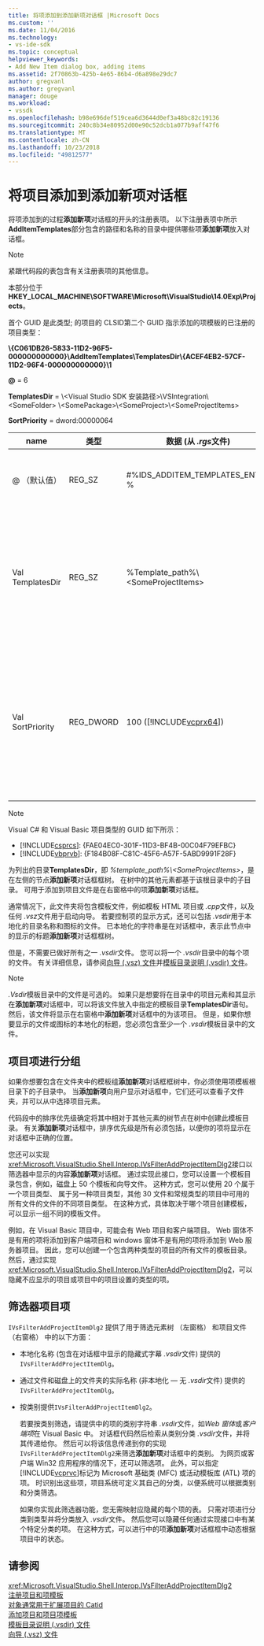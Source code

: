 ```yaml
---
title: 将项添加到添加新项对话框 |Microsoft Docs
ms.custom: ''
ms.date: 11/04/2016
ms.technology:
- vs-ide-sdk
ms.topic: conceptual
helpviewer_keywords:
- Add New Item dialog box, adding items
ms.assetid: 2f70863b-425b-4e65-86b4-d6a898e29dc7
author: gregvanl
ms.author: gregvanl
manager: douge
ms.workload:
- vssdk
ms.openlocfilehash: b98e696def519cea6d3644d0ef3a48bc82c19136
ms.sourcegitcommit: 240c8b34e80952d00e90c52dcb1a077b9aff47f6
ms.translationtype: MT
ms.contentlocale: zh-CN
ms.lasthandoff: 10/23/2018
ms.locfileid: "49812577"
---
```

# <a name="add-items-to-the-add-new-item-dialog-box"></a>将项目添加到添加新项对话框
将项添加到的过程**添加新项**对话框的开头的注册表项。 以下注册表项中所示**AddItemTemplates**部分包含的路径和名称的目录中提供哪些项**添加新项**放入对话框。  

> [!NOTE]
>  紧跟代码段的表包含有关注册表项的其他信息。  

 本部分位于**HKEY_LOCAL_MACHINE\SOFTWARE\Microsoft\VisualStudio\14.0Exp\Projects**。

 首个 GUID 是此类型; 的项目的 CLSID第二个 GUID 指示添加的项模板的已注册的项目类型：  

 **\\{C061DB26-5833-11D2-96F5-000000000000}\\AddItemTemplates\\TemplatesDir\\{ACEF4EB2-57CF-11D2-96F4-000000000000}\\1**

 **@** = 6 

 **TemplatesDir** = \\&lt;Visual Studio SDK 安装路径&gt;\\VSIntegration\\&lt;SomeFolder&gt; \\&lt;SomePackage&gt;\\&lt;SomeProject&gt;\\&lt;SomeProjectItems&gt;

 **SortPriority** = dword:00000064


| name | 类型 | 数据 (从 *.rgs*文件) | 描述 |
|------------------|-----------| - | - |
| @ （默认值） | REG_SZ | #%IDS_ADDITEM_TEMPLATES_ENTRY % | 资源 ID**添加项**模板。 |
| Val TemplatesDir | REG_SZ | %Template_path%\\&lt;SomeProjectItems&gt; | 在对话框中显示的项目项的路径**添加新项**向导。 |
| Val SortPriority | REG_DWORD | 100 ([!INCLUDE[vcprx64](../../extensibility/internals/includes/vcprx64_md.md)]) | 确定文件中显示的树节点中的排序顺序**添加新项**对话框。 |

> [!NOTE]
>  Visual C# 和 Visual Basic 项目类型的 GUID 如下所示： 
> - [!INCLUDE[csprcs](../../data-tools/includes/csprcs_md.md)]: {FAE04EC0-301F-11D3-BF4B-00C04F79EFBC}
> - [!INCLUDE[vbprvb](../../code-quality/includes/vbprvb_md.md)]: {F184B08F-C81C-45F6-A57F-5ABD9991F28F}  

 为列出的目录**TemplatesDir**，即 *%template_path%\\&lt;SomeProjectItems&gt;*，是在左侧的节点**添加新项**对话框框树。 在树中的其他元素都基于该根目录中的子目录。 可用于添加到项目文件是在右窗格中的项**添加新项**对话框。  

 通常情况下，此文件夹将包含模板文件，例如模板 HTML 项目或 *.cpp*文件，以及任何 *.vsz*文件用于启动向导。 若要控制项的显示方式，还可以包括 *.vsdir*用于本地化的目录名称和图标的文件。 已本地化的字符串是在对话框中，表示此节点中的显示的标题**添加新项**对话框框树。  

 但是，不需要已做好所有之一 *.vsdir*文件。 您可以将一个 *.vsdir*目录中的每个项的文件。 有关详细信息，请参阅[向导 (.vsz) 文件](../../extensibility/internals/wizard-dot-vsz-file.md)并[模板目录说明 (.vsdir) 文件](../../extensibility/internals/template-directory-description-dot-vsdir-files.md)。  

> [!NOTE]
>  *.Vsdir*模板目录中的文件是可选的。 如果只是想要将在目录中的项目元素和其显示在**添加新项**对话框中，可以将该文件放入中指定的模板目录**TemplatesDir**语句。 然后，该文件将显示在右窗格中**添加新项**对话框中的为该项目。 但是，如果你想要显示的文件或图标的本地化的标题，您必须包含至少一个 *.vsdir*模板目录中的文件。  

## <a name="group-project-items"></a>项目项进行分组  
 如果你想要包含在文件夹中的模板组**添加新项**对话框框树中，你必须使用项模板根目录下的子目录中。 当**添加新项**向用户显示对话框中，它们还可以查看子文件夹，并可以从中选择项目元素。  

 代码段中的排序优先级确定将其中相对于其他元素的树节点在树中创建此模板目录。 有关**添加新项**对话框中，排序优先级是所有必须包括，以便你的项将显示在对话框中正确的位置。  

 您还可以实现<xref:Microsoft.VisualStudio.Shell.Interop.IVsFilterAddProjectItemDlg2>接口以筛选器中显示的内容**添加新项**对话框。 通过实现此接口，您可以设置一个模板目录包含，例如，磁盘上 50 个模板和向导文件。 这种方式，您可以使用 20 个属于一个项目类型、 属于另一种项目类型，其他 30 文件和常规类型的项目中可用的所有文件的文件的不同项目类型。 在这种方式，具体取决于哪个项目创建模板，可以显示一组不同的模板文件。  

 例如，在 Visual Basic 项目中，可能会有 Web 项目和客户端项目。 Web 窗体不是有用的项将添加到客户端项目和 windows 窗体不是有用的项将添加到 Web 服务器项目。 因此，您可以创建一个包含两种类型的项目的所有文件的模板目录。 然后，通过实现<xref:Microsoft.VisualStudio.Shell.Interop.IVsFilterAddProjectItemDlg2>，可以隐藏不应显示的项目或项目中的项目设置的类型的项。  

## <a name="filter-project-items"></a>筛选器项目项  
 `IVsFilterAddProjectItemDlg2` 提供了用于筛选元素树 （左窗格） 和项目文件 （右窗格） 中的以下方面：  

- 本地化名称 (包含在对话框中显示的隐藏式字幕 *.vsdir*文件) 提供的`IVsFilterAddProjectItemDlg`。  

- 通过文件和磁盘上的文件夹的实际名称 (非本地化 — 无 *.vsdir*文件) 提供的`IVsFilterAddProjectItemDlg`。  

- 按类别提供`IVsFilterAddProjectItemDlg2`。  

  若要按类别筛选，请提供中的项的类别字符串 *.vsdir*文件，如*Web 窗体*或*客户端项*在 Visual Basic 中。 对话框代码然后检索从类别分类 *.vsdir*文件，并将其传递给你。 然后可以将该信息传递到你的实现`IVsFilterAddProjectItemDlg2`来筛选**添加新项**对话框中的类别。 为网页或客户端 Win32 应用程序的情况下，还可以筛选项。 此外，可以指定[!INCLUDE[vcprvc](../../code-quality/includes/vcprvc_md.md)]标记为 Microsoft 基础类 (MFC) 或活动模板库 (ATL) 项的项。 时识别出这些项，项目系统可定义其自己的分类，以便系统可以根据类别和分类筛选。  

  如果你实现此筛选器功能，您无需映射应隐藏的每个项的表。 只需对项进行分类到类型并将分类放入 *.vsdir*文件。 然后您可以隐藏任何通过实现接口中有某个特定分类的项。 在这种方式，可以进行中的项**添加新项**对话框框中动态根据项目中的状态。  

## <a name="see-also"></a>请参阅  
 <xref:Microsoft.VisualStudio.Shell.Interop.IVsFilterAddProjectItemDlg2>   
 [注册项目和项模板](../../extensibility/internals/registering-project-and-item-templates.md)   
 [对象通常用于扩展项目的 Catid](../../extensibility/internals/catids-for-objects-that-are-typically-used-to-extend-projects.md)   
 [添加项目和项目项模板](../../extensibility/internals/adding-project-and-project-item-templates.md)   
 [模板目录说明 (.vsdir) 文件](../../extensibility/internals/template-directory-description-dot-vsdir-files.md)   
 [向导 (.vsz) 文件](../../extensibility/internals/wizard-dot-vsz-file.md)